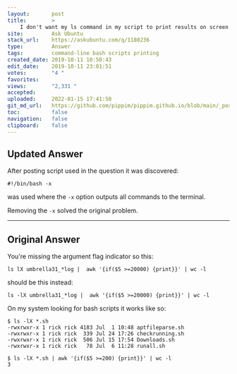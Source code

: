 ```yaml
---
layout:       post
title:        >
    I don't want my ls command in my script to print results on screen
site:         Ask Ubuntu
stack_url:    https://askubuntu.com/q/1180236
type:         Answer
tags:         command-line bash scripts printing
created_date: 2019-10-11 10:50:43
edit_date:    2019-10-11 23:01:51
votes:        "4 "
favorites:    
views:        "2,331 "
accepted:     
uploaded:     2022-01-15 17:41:50
git_md_url:   https://github.com/pippim/pippim.github.io/blob/main/_posts/2019/2019-10-11-I-don^t-want-my-ls-command-in-my-script-to-print-results-on-screen.md
toc:          false
navigation:   false
clipboard:    false
---
```


## Updated Answer

After posting script used in the question it was discovered:

``` 
#!/bin/bash -x
```

was used where the `-x` option outputs all commands to the terminal. 

Removing the `-x` solved the original problem.

----------

## Original Answer

You're missing the argument flag indicator so this:

<!-- Language-all: lang-bash -->

``` 
ls lX umbrella31_*log |  awk '{if($5 >=20000) {print}}' | wc -l
```

should be this instead:

``` 
ls -lX umbrella31_*log |  awk '{if($5 >=20000) {print}}' | wc -l
```

On my system looking for bash scripts it works like so:

``` 
$ ls -lX *.sh
-rwxrwxr-x 1 rick rick 4183 Jul  1 10:48 aptfileparse.sh
-rwxrwxr-x 1 rick rick  339 Jul 24 17:26 checkrunning.sh
-rwxrwxr-x 1 rick rick  506 Jul 15 17:54 Downloads.sh
-rwxrwxr-x 1 rick rick   78 Jul  6 11:28 runall.sh

$ ls -lX *.sh | awk '{if($5 >=200) {print}}' | wc -l
3
```

